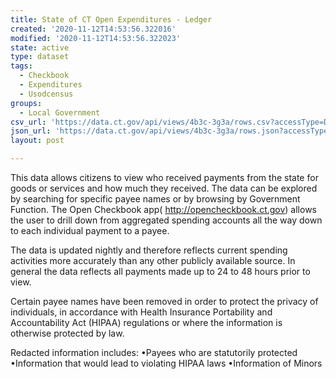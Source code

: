 ```yaml
---
title: State of CT Open Expenditures - Ledger
created: '2020-11-12T14:53:56.322016'
modified: '2020-11-12T14:53:56.322023'
state: active
type: dataset
tags:
  - Checkbook
  - Expenditures
  - Usodcensus
groups:
  - Local Government
csv_url: 'https://data.ct.gov/api/views/4b3c-3g3a/rows.csv?accessType=DOWNLOAD'
json_url: 'https://data.ct.gov/api/views/4b3c-3g3a/rows.json?accessType=DOWNLOAD'
layout: post

---
```

This data allows citizens to view who received payments from the state for goods or services and how much they received. The data can be explored by searching for specific payee names or by browsing by Government Function. The Open Checkbook app( http://opencheckbook.ct.gov) allows the user to drill down from aggregated spending accounts all the way down to each individual payment to a payee. 

The  data is updated nightly and therefore reflects current spending activities more accurately than any other publicly available source. In general the data reflects all payments made up to 24 to 48 hours prior to view.

Certain payee names have been removed in order to protect the privacy of individuals, in accordance with Health Insurance Portability and Accountability Act (HIPAA) regulations or where the information is otherwise protected by law. 

Redacted information includes:
•Payees who are statutorily protected
•Information that would lead to violating HIPAA laws
•Information of Minors

